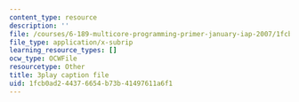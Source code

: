 ```yaml
---
content_type: resource
description: ''
file: /courses/6-189-multicore-programming-primer-january-iap-2007/1fcb0ad244376654b73b41497611a6f1_0a1EYZLXQRM.srt
file_type: application/x-subrip
learning_resource_types: []
ocw_type: OCWFile
resourcetype: Other
title: 3play caption file
uid: 1fcb0ad2-4437-6654-b73b-41497611a6f1
---
```

